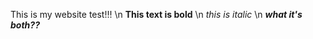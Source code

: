 This is my website test!!! \n
**This text is bold** \n
*this is italic* \n
***what it's both??***   